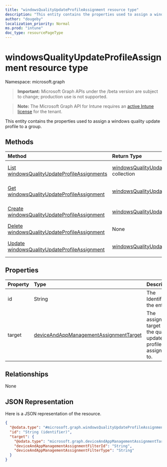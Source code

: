 ```yaml
---
title: "windowsQualityUpdateProfileAssignment resource type"
description: "This entity contains the properties used to assign a windows quality update profile to a group."
author: "dougeby"
localization_priority: Normal
ms.prod: "intune"
doc_type: resourcePageType
---
```


# windowsQualityUpdateProfileAssignment resource type

Namespace: microsoft.graph

> **Important:** Microsoft Graph APIs under the /beta version are subject to change; production use is not supported.

> **Note:** The Microsoft Graph API for Intune requires an [active Intune license](https://go.microsoft.com/fwlink/?linkid=839381) for the tenant.

This entity contains the properties used to assign a windows quality update profile to a group.

## Methods
|Method|Return Type|Description|
|:---|:---|:---|
|[List windowsQualityUpdateProfileAssignments](../api/intune-softwareupdate-windowsqualityupdateprofileassignment-list.md)|[windowsQualityUpdateProfileAssignment](../resources/intune-softwareupdate-windowsqualityupdateprofileassignment.md) collection|List properties and relationships of the [windowsQualityUpdateProfileAssignment](../resources/intune-softwareupdate-windowsqualityupdateprofileassignment.md) objects.|
|[Get windowsQualityUpdateProfileAssignment](../api/intune-softwareupdate-windowsqualityupdateprofileassignment-get.md)|[windowsQualityUpdateProfileAssignment](../resources/intune-softwareupdate-windowsqualityupdateprofileassignment.md)|Read properties and relationships of the [windowsQualityUpdateProfileAssignment](../resources/intune-softwareupdate-windowsqualityupdateprofileassignment.md) object.|
|[Create windowsQualityUpdateProfileAssignment](../api/intune-softwareupdate-windowsqualityupdateprofileassignment-create.md)|[windowsQualityUpdateProfileAssignment](../resources/intune-softwareupdate-windowsqualityupdateprofileassignment.md)|Create a new [windowsQualityUpdateProfileAssignment](../resources/intune-softwareupdate-windowsqualityupdateprofileassignment.md) object.|
|[Delete windowsQualityUpdateProfileAssignment](../api/intune-softwareupdate-windowsqualityupdateprofileassignment-delete.md)|None|Deletes a [windowsQualityUpdateProfileAssignment](../resources/intune-softwareupdate-windowsqualityupdateprofileassignment.md).|
|[Update windowsQualityUpdateProfileAssignment](../api/intune-softwareupdate-windowsqualityupdateprofileassignment-update.md)|[windowsQualityUpdateProfileAssignment](../resources/intune-softwareupdate-windowsqualityupdateprofileassignment.md)|Update the properties of a [windowsQualityUpdateProfileAssignment](../resources/intune-softwareupdate-windowsqualityupdateprofileassignment.md) object.|

## Properties
|Property|Type|Description|
|:---|:---|:---|
|id|String|The Identifier of the entity|
|target|[deviceAndAppManagementAssignmentTarget](../resources/intune-shared-deviceandappmanagementassignmenttarget.md)|The assignment target that the quality update profile is assigned to.|

## Relationships
None

## JSON Representation
Here is a JSON representation of the resource.
<!-- {
  "blockType": "resource",
  "keyProperty": "id",
  "@odata.type": "microsoft.graph.windowsQualityUpdateProfileAssignment"
}
-->
``` json
{
  "@odata.type": "#microsoft.graph.windowsQualityUpdateProfileAssignment",
  "id": "String (identifier)",
  "target": {
    "@odata.type": "microsoft.graph.deviceAndAppManagementAssignmentTarget",
    "deviceAndAppManagementAssignmentFilterId": "String",
    "deviceAndAppManagementAssignmentFilterType": "String"
  }
}
```




